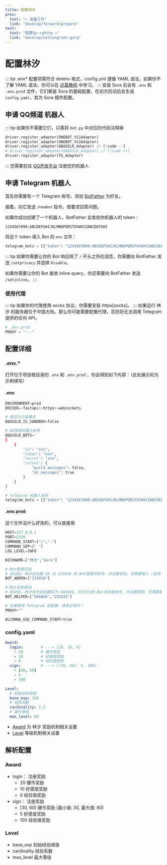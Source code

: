 ```yaml
---
title: 配置林汐
prev:
  text: "← 准备工作"
  link: "develop/forward/prepare"
next:
  text: "配置Go-cqhttp →"
  link: "develop/setting/set-gocq"
---
```


# 配置林汐
::: tip
.env* 配置项需符合 dotenv 格式，config.yml 遵循 YAML 语法，如果你不了解 YAML 语法，你可以在 [这篇教程](https://www.runoob.com/w3cnote/yaml-intro.html) 中学习。
:::
安装 Sora 后会有 `.env` 和 `.env.prod` 文件，它们都是 Sora 的基础配置，在初次启动后会生成 `config.yaml`，其为 Sora 插件配置。

## 申请 QQ频道 机器人
::: tip
如果你不需要它们，只需将 `bot.py` 中对应的代码注释掉

```py
driver.register_adapter(ONEBOT_V11Adapter)
driver.register_adapter(ONEBOT_V12Adapter)
driver.register_adapter(QQGUILD_Adapter) // [!code --]
# driver.register_adapter(QQGUILD_Adapter) // [!code ++]
driver.register_adapter(TG_Adapter)

```

:::
您需要前往 [QQ开放平台](q.qq.com) 注册您的机器人

## 申请 Telegram 机器人
首先你需要有一个 Telegram 帐号，添加 [BotFather](https://t.me/botfather) 为好友。

接着，向它发送 `/newbot` 指令，按要求回答问题。

如果你成功创建了一个机器人，BotFather 会发给你机器人的 token：
```
1234567890:ABCDEFGHIJKLMNOPQRSTUVWXYZABCDEFGHI
```
将这个 token 填入 Bot 的 `env` 文件：
```py
telegram_bots = [{"token": "1234567890:ABCDEFGHIJKLMNOPQRSTUVWXYZABCDEFGHI"}]
```
::: tip
如果你需要让你的 Bot 响应除了 `/` 开头之外的消息，你需要向 BotFather 发送 `/setprivacy` 并选择 `Disable`。

如果你需要让你的 Bot 接收 inline query，你还需要向 BotFather 发送 `/setinline`。
:::

### 使用代理
::: tip
如果你的代理使用 socks 协议，你需要安装 httpx[socks]。
:::
如果运行 林汐 的服务器位于中国大陆，那么你可能需要配置代理，否则将无法调用 Telegram 提供的任何 API。
```py
# .dev.prod
PROXY = "···"
```

## 配置详细

### .env.*
打开位于项目根目录的 `.env` 和 `.env.prod` ，你会得到如下内容：（此处展示的为示例填写）

#### .env
```py
ENVIRONMENT=prod
DRIVER=~fastapi+~httpx+~websockets

# 是否为沙盒模式
QQGUILD_IS_SANDBOX=false

# QQ频道机器人帐号
QQGUILD_BOTS='
[
    {
        "id": "xxx",
        "token": "xxx",
        "secret": "xxx",
        "intent": {
            "guild_messages": false,
            "at_messages": true
        }   
    }
]

# Telegram 机器人账号
telegram_bots = [{"token": "1234567890:ABCDEFGHIJKLMNOPQRSTUVWXYZABCDEFGHI"}]
```


#### .env.prod
这个文件没什么好改的，可以直接用
```py
HOST=127.0.0.1
PORT=2310
COMMAND_START=["/","."]
COMMAND_SEP=[" "]
LOG_LEVEL=INFO

NICKNAME=["林汐","Sora"]

# Bot管理员ID
# 启动后，林汐会创建 ID 为 231010 的 Bot管理员账号，并设置密码。您需要输入 /登录 231010 [密码] 来绑定管理员账户
BOT_ADMIN=["231010"]

# Bot协助者ID
# 启动后，林汐会分别创建ID为 666666、233333的 Bot协助者账号，并设置密码。您需要输入 /登录 231010 [密码] 来绑定协助者账户
BOT_HELPER=["666666","233333"]

# 如果使用 Telegram 适配器，请务必填写！
PROXY=""

ALCONNA_USE_COMMAND_START=true
```

### config.yaml
```yaml 
Award:
  login:        # ---> [20, 10, 0]
    - 20        # 硬币奖励
    - 10        # 好感度奖励
    - 0         # 经验值奖励
  sign:         # ---> [[30, 60], 5, 100]
    - [30, 60]  
    - 5
    - 100

Level:
  # 初始经验阈值
  base_exp: 150
  # 经验系数
  cardinality: 1.2
  # 最大等级
  max_level: 60

```

* [Award](#award) 为 林汐 奖励机制相关设置
* [Level](#level) 等级机制相关设置

## 解析配置

### Award
* login：       注册奖励
    - 20        硬币奖励
    - 10        好感度奖励
    - 0         经验值奖励
* sign：        注册奖励
    - [30, 60]  硬币奖励 (最小值: 30, 最大值: 60)
    - 5         好感度奖励
    - 100       经验值奖励

### Level
* base_exp      初始经验阈值
* cardinality   经验系数
* max_level     最大等级
